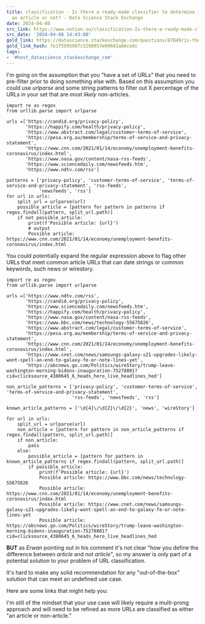 ```yaml
---
title: classification - Is there a ready-made classifier to determine if webpage is
  an article or not? - Data Science Stack Exchange
date: 2024-04-08
src_link: https://www.notion.so/classification-Is-there-a-ready-made-classifier-to-determine-if-webpage-is-an-article-or-not-Da-d0bb1f136e2647bfa609d809b4b05c33
src_date: '2024-04-08 14:43:00'
gold_link: https://datascience.stackexchange.com/questions/87849/is-there-a-ready-made-classifier-to-determine-if-webpage-is-an-article-or-not
gold_link_hash: 7e1f5595907c5290957e09681a66cedc
tags:
- '#host_datascience_stackexchange_com'
---
```



I'm going on the assumption that you "have a set of URLs" that you need to pre-filter prior to doing something else with. Based on this assumption you could use *urlparse* and some string patterns to filter out X percentage of the URLs in your set that are *most likely* non-articles.



```
import re as regex
from urllib.parse import urlparse

urls =['https://candid.org/privacy-policy',
       'https://happify.com/health/privacy-policy',
       'https://www.abstract.com/legal/customer-terms-of-service',
       'https://pesa.org.au/membership/terms-of-service-and-privacy-statement',
       'https://www.cnn.com/2021/01/14/economy/unemployment-benefits-coronavirus/index.html',
       'https://www.nasa.gov/content/nasa-rss-feeds',
       'https://www.sciencedaily.com/newsfeeds.htm',
       'https://www.ndtv.com/rss']

patterns = ['privacy-policy', 'customer-terms-of-service', 'terms-of-service-and-privacy-statement', 'rss-feeds',
            'newsfeeds', 'rss']
for url in urls:
    split_url = urlparse(url)
    possible_article = [pattern for pattern in patterns if regex.findall(pattern, split_url.path)]
    if not possible_article:
        print(f'Possible article: {url}')
        # output 
        Possible article: https://www.cnn.com/2021/01/14/economy/unemployment-benefits-coronavirus/index.html

```

You could potentially expand the regular expression above to flag other URLs that meet common article URLs that can date strings or common keywords, such news or wirestory.



```
import re as regex
from urllib.parse import urlparse

urls =['https://www.ndtv.com/rss',
       'https://candid.org/privacy-policy',
       'https://www.sciencedaily.com/newsfeeds.htm',
       'https://happify.com/health/privacy-policy',
       'https://www.nasa.gov/content/nasa-rss-feeds',
       'https://www.bbc.com/news/technology-55675826',
       'https://www.abstract.com/legal/customer-terms-of-service',
       'https://pesa.org.au/membership/terms-of-service-and-privacy-statement',
       'https://www.cnn.com/2021/01/14/economy/unemployment-benefits-coronavirus/index.html',
       'https://www.cnet.com/news/samsungs-galaxy-s21-upgrades-likely-wont-spell-an-end-to-galaxy-fe-or-note-lines-yet',
       'https://abcnews.go.com/Politics/wireStory/trump-leave-washington-morning-bidens-inauguration-75278801?cid=clicksource_4380645_6_heads_hero_live_headlines_hed']

non_article_patterns = ['privacy-policy', 'customer-terms-of-service', 'terms-of-service-and-privacy-statement',
                        'rss-feeds', 'newsfeeds', 'rss']

known_article_patterns = ['\d{4}\/\d{2}\/\d{2}', 'news', 'wireStory']

for url in urls:
    split_url = urlparse(url)
    non_article = [pattern for pattern in non_article_patterns if regex.findall(pattern, split_url.path)]
    if non_article:
        pass
    else:
        possible_article = [pattern for pattern in known_article_patterns if regex.findall(pattern, split_url.path)]
        if possible_article:
            print(f'Possible article: {url}')
            Possible article: https://www.bbc.com/news/technology-55675826
            Possible article: https://www.cnn.com/2021/01/14/economy/unemployment-benefits-coronavirus/index.html
            Possible article: https://www.cnet.com/news/samsungs-galaxy-s21-upgrades-likely-wont-spell-an-end-to-galaxy-fe-or-note-lines-yet
            Possible article: https://abcnews.go.com/Politics/wireStory/trump-leave-washington-morning-bidens-inauguration-75278801?cid=clicksource_4380645_6_heads_hero_live_headlines_hed

```

**BUT** as *Erwan* pointing out in his comment it's not clear "how you define the difference between *article* and *not article*", so my answer is only part of a potential solution to your problem of URL classification.


It's hard to make any solid recommendation for any "out-of-the-box" solution that can meet an undefined use case.


Here are some links that might help you:


I'm still of the mindset that your use case will likely require a multi-prong approach and will need to be refined as more URLs are classified as either "an article or non-article."